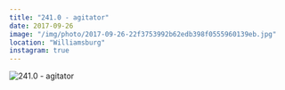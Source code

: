 ```yaml
---
title: "241.0 - agitator"
date: 2017-09-26
image: "/img/photo/2017-09-26-22f3753992b62edb398f0555960139eb.jpg"
location: "Williamsburg"
instagram: true
---
```


![241.0 - agitator](/img/photo/2017-09-26-22f3753992b62edb398f0555960139eb.jpg)
